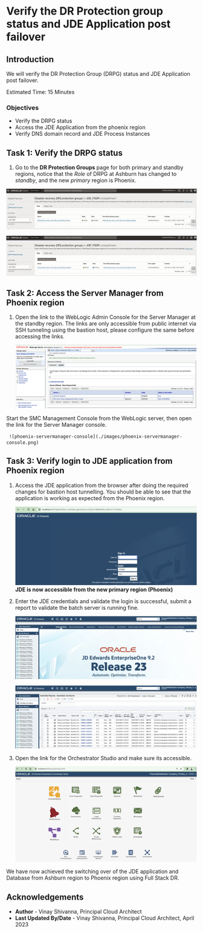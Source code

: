 # Verify the DR Protection group status and JDE Application post failover

## Introduction

We will verify the DR Protection Group (DRPG) status and JDE Application post failover.

Estimated Time: 15 Minutes

### Objectives

- Verify the DRPG status
- Access the JDE Application from the phoenix region
- Verify DNS domain record and JDE Process Instances

## Task 1: Verify the DRPG status

1. Go to the **DR Protection Groups** page for both primary and standby regions, notice that the *Role* of DRPG at Ashburn has changed to *standby*, and the new *primary* region is Phoenix. 

  ![drpg navigation page](./images/ashburn-drpgpage.png)

  ![ashburn drpg status](./images/phoenix-drpgpage.png)

## Task 2: Access the Server Manager from Phoenix region

1. Open the link to the WebLogic Admin Console for the Server Manager at the standby region. The links are only accessible from public internet via SSH tunneling using the bastion host, please configure the same before accessing the links.
  
     ![phoenix weblogic admin](./images/phoenix-weblogic-admin.png)

  Start the SMC Management Console from the WebLogic server, then open the link for the Server Manager console. 

     ![phoenix-servermanager-console](./images/phoenix-servermanager-console.png)

## Task 3: Verify login to JDE application from Phoenix region

1. Access the JDE application from the browser after doing the required changes for bastion host tunnelling. You should be able to see that the application is working as expected from the Phoenix region.

      ![phoenix-jde-app-verify](./images/phoenix-jde-app-verify.png)
     **JDE is now accessible from the new primary region (Phoenix)**

2. Enter the JDE credentials and validate the login is successful, submit a report to validate the batch server is running fine.

     ![phoenix-jde-app-login](./images/phoenix-jde-app-login.png)

     ![phoenix-jde-app-batch](./images/phoenix-jde-app-batch.png)

3. Open the link for the Orchestrator Studio and make sure its accessible. 

     ![phoenix-orch-login](./images/phoenix-orch-login.png)

We have now achieved the switching over of the JDE application and Database from Ashburn region to Phoenix region using Full Stack DR.


## Acknowledgements

- **Author** -  Vinay Shivanna, Principal Cloud Architect
- **Last Updated By/Date** -  Vinay Shivanna, Principal Cloud Architect, April 2023
